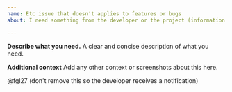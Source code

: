 ```yaml
---
name: Etc issue that doesn't applies to features or bugs
about: I need something from the developer or the project (information related or not to this project)

---
```


**Describe what you need.**
A clear and concise description of what you need.

**Additional context**
Add any other context or screenshots about this here.

@fgl27 (don't remove this so the developer receives a notification)
